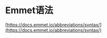 # Emmet语法

[https://docs.emmet.io/abbreviations/syntax/](https://docs.emmet.io/abbreviations/syntax/)




